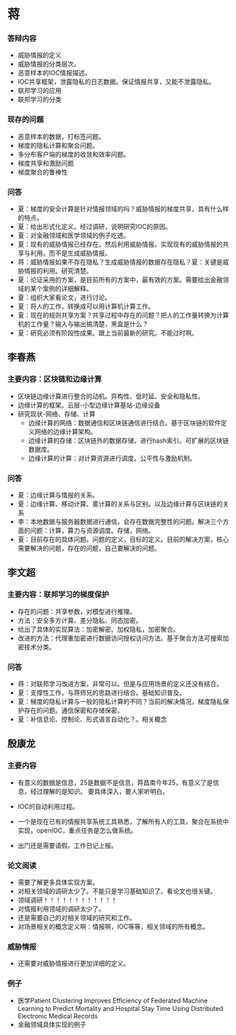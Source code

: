 # 蒋

### 答辩内容
* 威胁情报的定义
* 威胁情报的分类层次。
* 恶意样本的IOC情报描述。
* IOC共享框架，泄露隐私的日志数据。保证情报共享，又能不泄露隐私。
* 联邦学习的应用
* 联邦学习的分类

### 现存的问题
* 恶意样本的数据，打标签问题。
* 梯度的隐私计算和聚合问题。
* 多分布客户端的梯度的收敛和效率问题。
* 梯度共享和激励问题
* 梯度聚合的鲁棒性

### 问答
* 夏：梯度的安全计算是针对情报领域的吗？威胁情报的梯度共享，具有什么样的特点。
* 夏：给出形式化定义。经过调研，说明研究IOC的原因。
* 夏：对金融领域和医学领域的例子吃透。
* 夏：现有的威胁情报已经存在。然后利用威胁情报。实现现有的威胁情报的共享与利用。而不是生成威胁情报。
* 蒋：威胁情报如果不存在隐私？生成威胁情报的数据存在隐私？夏：关键是威胁情报的利用。研究清楚。
* 夏：论证采用的方案，是目前所有的方案中，最有效的方案。需要给出金融领域的某个案例的详细解释。
* 夏：组织大家看论文，进行讨论。
* 夏：将人的工作，转换成可以用计算机计算工作。
* 夏：现在的规则共享方案？共享过程中存在的问题？把人的工作量转换为计算机的工作量？输入与输出搞清楚，黑盒是什么？ 
* 夏：研究必须有阶段性成果。跟上当前最新的研究。不能过时啊。


## 李春燕

### 主要内容：区块链和边缘计算

* 区块链边缘计算进行整合的动机。异构性、低时延、安全和隐私性。
* 边缘计算的框架。云层-小型边缘计算基站-边缘设备
* 研究现状-网络、存储、计算
  * 边缘计算的网络：数据通信和区块链通信进行结合。基于区块链的软件定义网络的边缘计算架构。
  * 边缘计算的存储：区块链外的数据存储，进行hash索引。可扩展的区块链数据库。
  * 边缘计算的计算：对计算资源进行调度。公平性与激励机制。

### 问答

* 夏：边缘计算与情报的关系。
* 夏：边缘计算、移动计算、雾计算的关系与区别。以及边缘计算与区块链的关系
* 李：本地数据与服务器数据进行通信，会存在数据完整性的问题。解决三个方面的问题：计算，算力与资源调度。存储，网络。
* 夏：目前存在的具体问题。问题的定义，目标的定义。目前的解决方案，核心需要解决的问题，存在的问题，自己要解决的问题。

## 李文超

### 主要内容：联邦学习的梯度保护
* 存在的问题：共享参数，对模型进行推理。
* 方法：安全多方计算、差分隐私、同态加密。
* 给出了具体的实现算法：加密解密。加权隐私，加密聚合。
* 改进的方法：代理重加密进行数据访问授权访问方法。基于聚合方法可搜索加密技术分类。


### 问答
* 蒋：对联邦学习改进方案，非常可以。但是与应用场景的定义还没有结合。
* 夏：支撑性工作，与蒋师兄的思路进行结合。基础知识普及。
* 夏：梯度的隐私计算与一般的隐私计算的不同？当前的解决情况，梯度隐私保护存在的问题。通信保密和存储保密。
* 夏：补信息论、控制论、形式语言自动化？。相关概念




## 殷康龙

### 主要内容

* 有意义的数据是信息，25是数据不是信息，蒋昌南今年25，有意义了是信息，经过理解的是知识。
要具体深入，要人家听明白。
* IOC的自动利用过程。

* 一个是现在已有的情报共享系统工具熟悉，了解所有人的工具，聚合在系统中实现，openIOC，重点任务是怎么做系统。
* 出门还是需要请假。工作日记上报。

### 论文阅读
* 需要了解更多具体实现方案。
* 对相关领域的调研太少了。不能只是学习基础知识了。看论文也很关键。
* 领域调研！！！！！！！！！！！！
* 对情报利用领域的调研太少了。
* 还是需要自己的对相关领域的研究和工作。
* 对场景相关的概念定义啊：情报啊，IOC等等，相关领域的所有概念。

### 威胁情报
* 还需要对威胁情报进行更加详细的定义。

### 例子
* 医学Patient Clustering Improves Efficiency of Federated Machine Learning to Predict Mortality and Hospital Stay Time Using Distributed Electronic Medical Records
* 金融领域具体实现的例子